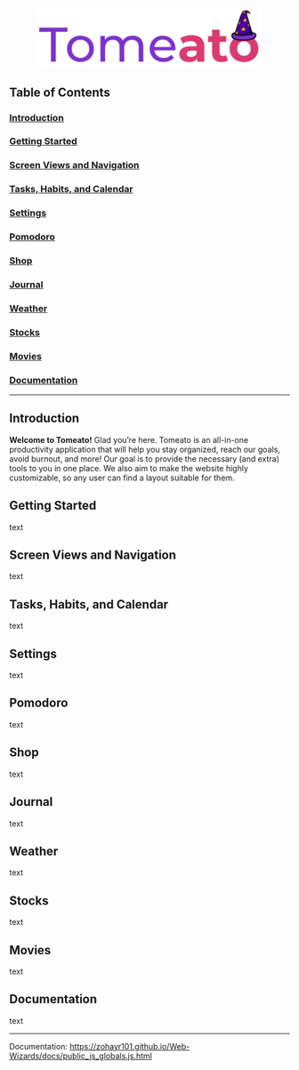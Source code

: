 <p align="center"><img width="400" src="public/media/tomeato.png" alt="Tomeato"></p>

## Table of Contents

### [Introduction](#introduction-1)

### [Getting Started](#getting-started-1)

### [Screen Views and Navigation](#screen-views-and-naviagation-1)

### [Tasks, Habits, and Calendar](#tasks-habits-and-calendar-1)

### [Settings](#settings-1)

### [Pomodoro](#pomodoro-1)

### [Shop](#shop-1)

### [Journal](#journal-1)

### [Weather](#weather-1)

### [Stocks](#stocks-1)

### [Movies](#movies-1)

### [Documentation](#documentation-1)

---

## Introduction

**Welcome to Tomeato!** Glad you’re here. Tomeato is an all-in-one productivity application that will help you stay organized, reach our goals, avoid burnout, and more! Our goal is to provide the necessary (and extra) tools to you in one place. We also aim to make the website highly customizable, so any user can find a layout suitable for them.

## Getting Started

text

## Screen Views and Navigation

text

## Tasks, Habits, and Calendar

text

## Settings

text

## Pomodoro

text

## Shop

text

## Journal

text

## Weather

text

## Stocks

text

## Movies

text

## Documentation

text

-----------------------------

Documentation: https://zohayr101.github.io/Web-Wizards/docs/public_js_globals.js.html
